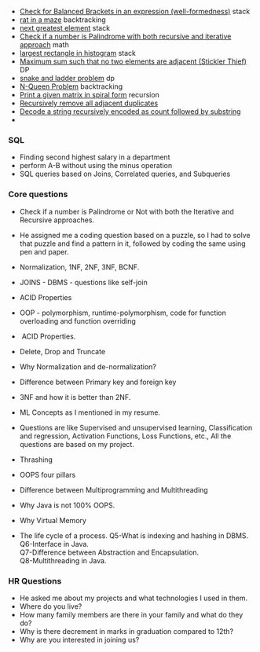 
- [Check for Balanced Brackets in an expression (well-formedness)](https://www.geeksforgeeks.org/check-for-balanced-parentheses-in-an-expression/) stack
- [rat in a maze](https://www.geeksforgeeks.org/rat-in-a-maze/) backtracking
- [next greatest element](https://www.geeksforgeeks.org/next-greater-element/) stack 
- [Check if a number is Palindrome with both recursive and iterative approach](https://www.geeksforgeeks.org/check-if-a-number-is-palindrome/) math
- [largest rectangle in histogram](https://leetcode.com/problems/largest-rectangle-in-histogram/) stack
- [Maximum sum such that no two elements are adjacent (Stickler Thief)](https://www.geeksforgeeks.org/maximum-sum-such-that-no-two-elements-are-adjacent/) DP
- [snake and ladder problem](https://www.geeksforgeeks.org/snake-ladder-problem-2/) dp
- [N-Queen Problem](https://www.geeksforgeeks.org/n-queen-problem-backtracking-3/) backtracking
- [Print a given matrix in spiral form](https://www.geeksforgeeks.org/print-a-given-matrix-in-spiral-form/) recursion
- [Recursively remove all adjacent duplicates](https://www.geeksforgeeks.org/recursively-remove-adjacent-duplicates-given-string/)
- [Decode a string recursively encoded as count followed by substring](https://www.geeksforgeeks.org/decode-string-recursively-encoded-count-followed-substring/)
- 

### SQL

- Finding second highest salary in a department
- perform A-B without using the minus operation
- SQL queries based on Joins, Correlated queries, and Subqueries

### Core questions

- Check if a number is Palindrome or Not with both the Iterative and Recursive approaches.
- He assigned me a coding question based on a puzzle, so I had to solve that puzzle and find a pattern in it, followed by coding the same using pen and paper.

- Normalization, 1NF, 2NF, 3NF, BCNF.
- JOINS - DBMS - questions like self-join
- ACID Properties
- OOP - polymorphism, runtime-polymorphism, code for function overloading and function overriding
-  ACID Properties.
- Delete, Drop and Truncate
- Why Normalization and de-normalization?
- Difference between Primary key and foreign key
- 3NF and how it is better than 2NF.
- ML Concepts as I mentioned in my resume. 
- Questions are like Supervised and unsupervised learning, Classification and regression, Activation Functions, Loss Functions, etc., All the questions are based on my project.
- Thrashing 
- OOPS four pillars
- Difference between Multiprogramming and Multithreading
- Why Java is not 100% OOPS.
- Why Virtual Memory
- The life cycle of a process.
Q5-What is indexing and hashing in DBMS.  
Q6-Interface in Java.  
Q7-Difference between Abstraction and Encapsulation.  
Q8-Multithreading in Java.


### HR Questions

- He asked me about my projects and what technologies I used in them.
- Where do you live?
- How many family members are there in your family and what do they do?
- Why is there decrement in marks in graduation compared to 12th?
- Why are you interested in joining us?